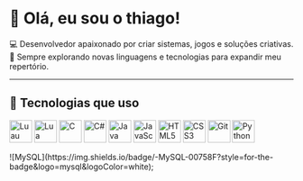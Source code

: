 # 👋 Olá, eu sou o thiago!

💻 Desenvolvedor apaixonado por criar sistemas, jogos e soluções criativas.  
📌 Sempre explorando novas linguagens e tecnologias para expandir meu repertório.  

---


## 🚀 Tecnologias que uso

<p align="left">
  <img src="https://api.iconify.design/simple-icons:luau.svg?color=%23349DFF" alt="Luau" width="40" height="40"/>
  <img src="https://api.iconify.design/simple-icons:lua.svg?color=%232C2D72" alt="Lua" width="40" height="40"/>
  <img src="https://api.iconify.design/simple-icons:c.svg?color=%2300599C" alt="C" width="40" height="40"/>
  <img src="https://api.iconify.design/simple-icons:csharp.svg?color=%23239120" alt="C#" width="40" height="40"/>
  <img src="https://simpleicons.org/icons/java.svg" alt="Java" width="40" height="40"/>
  <img src="https://api.iconify.design/simple-icons:javascript.svg?color=%23F7E018" alt="JavaScript" width="40" height="40"/>
  <img src="https://api.iconify.design/simple-icons:html5.svg?color=%23E34F26" alt="HTML5" width="40" height="40"/>
  <img src="https://api.iconify.design/simple-icons:css3.svg?color=%231572B6" alt="CSS3" width="40" height="40"/>
  <img src="https://api.iconify.design/simple-icons:git.svg?color=%23F05032" alt="Git" width="40" height="40"/>
  <img src="https://api.iconify.design/simple-icons:python.svg?color=%233776AB" alt="Python" width="40" height="40"/>
</p>
![MySQL](https://img.shields.io/badge/-MySQL-00758F?style=for-the-badge&logo=mysql&logoColor=white);

